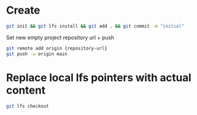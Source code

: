 # Create

```bash
git init && git lfs install && git add . && git commit -m "initial"
```

Set new empty project repository url + push
```bash
git remote add origin {repository-url}
git push -u origin main
```

# Replace local lfs pointers with actual content

```bash
git lfs checkout
```
